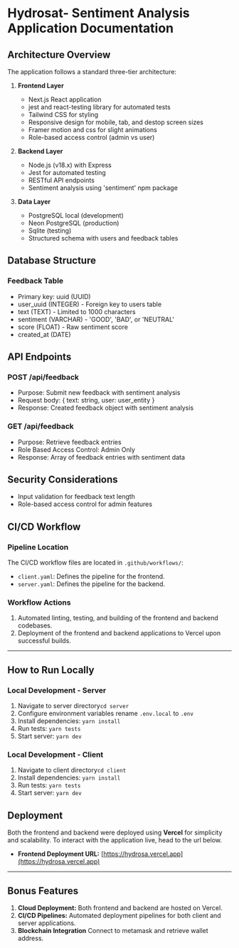 # Hydrosat- Sentiment Analysis Application Documentation

## Architecture Overview

The application follows a standard three-tier architecture:

1. **Frontend Layer**

   - Next.js React application
   - jest and react-testing library for automated tests
   - Tailwind CSS for styling
   - Responsive design for mobile, tab, and destop screen sizes
   - Framer motion and css for slight animations
   - Role-based access control (admin vs user)

2. **Backend Layer**

   - Node.js (v18.x) with Express
   - Jest for automated testing
   - RESTful API endpoints
   - Sentiment analysis using 'sentiment' npm package

3. **Data Layer**
   - PostgreSQL local (development)
   - Neon PostgreSQL (production)
   - Sqlite (testing)
   - Structured schema with users and feedback tables

## Database Structure

### Feedback Table

- Primary key: uuid (UUID)
- user_uuid (INTEGER) - Foreign key to users table
- text (TEXT) - Limited to 1000 characters
- sentiment (VARCHAR) - 'GOOD', 'BAD', or 'NEUTRAL'
- score (FLOAT) - Raw sentiment score
- created_at (DATE)

## API Endpoints

### POST /api/feedback

- Purpose: Submit new feedback with sentiment analysis
- Request body: { text: string, user: user_entity }
- Response: Created feedback object with sentiment analysis

### GET /api/feedback

- Purpose: Retrieve feedback entries
- Role Based Access Control: Admin Only
- Response: Array of feedback entries with sentiment data

## Security Considerations

- Input validation for feedback text length
- Role-based access control for admin features

## CI/CD Workflow

### Pipeline Location

The CI/CD workflow files are located in `.github/workflows/`:

- `client.yaml`: Defines the pipeline for the frontend.
- `server.yaml`: Defines the pipeline for the backend.

### Workflow Actions

1. Automated linting, testing, and building of the frontend and backend codebases.
2. Deployment of the frontend and backend applications to Vercel upon successful builds.

---

## How to Run Locally

### Local Development - Server

1. Navigate to server directory`cd server`
2. Configure environment variables rename `.env.local` to `.env`
3. Install dependencies: `yarn install`
4. Run tests: `yarn tests`
5. Start server: `yarn dev`

### Local Development - Client

1. Navigate to client directory`cd client`
2. Install dependencies: `yarn install`
3. Run tests: `yarn tests`
4. Start server: `yarn dev`

## Deployment

Both the frontend and backend were deployed using **Vercel** for simplicity and scalability. To interact with the application live, head to the url below.

- **Frontend Deployment URL:** [https://hydrosa.vercel.app](https://hydrosa.vercel.app)

---

## Bonus Features

1. **Cloud Deployment:** Both frontend and backend are hosted on Vercel.
2. **CI/CD Pipelines:** Automated deployment pipelines for both client and server applications.
3. **Blockchain Integration** Connect to metamask and retrieve wallet address.
